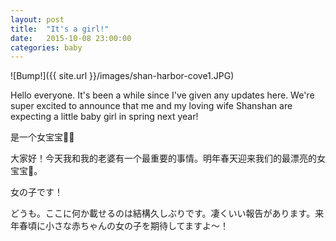 ```yaml
---
layout: post
title:  "It's a girl!"
date:   2015-10-08 23:00:00
categories: baby
---
```


![Bump!]({{ site.url }}/images/shan-harbor-cove1.JPG)

Hello everyone. It's been a while since I've given any updates here. We're super excited to announce that me and my loving wife Shanshan are expecting a little baby girl in spring next year! 

是一个女宝宝󾆩！

大家好！今天我和我的老婆有一个最重要的事情。明年春天迎来我们的最漂亮的女宝宝󾆩。

女の子です！

どうも。ここに何か載せるのは結構久しぶりです。凄くいい報告があります。来年春頃に小さな赤ちゃんの女の子を期待してますよ〜！